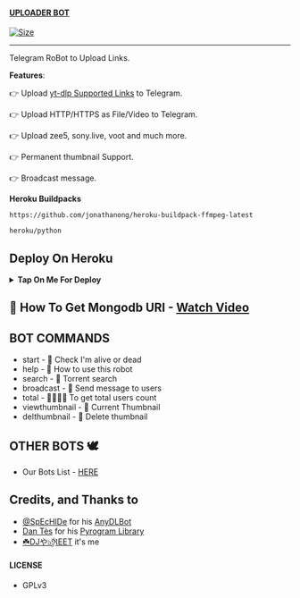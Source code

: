 #### [UPLOADER BOT](https://t.me/UPDXBot)

[![Size](https://img.shields.io/github/repo-size/PREETCHAUHAN/UploaderBotX?style=flat-square&color=RED)](https://github.com/PREETCHAUHAN/UploaderBotX)

---

Telegram RoBot to Upload Links.

**Features**:

👉 Upload [yt-dlp Supported Links](https://ytdl-org.github.io/youtube-dl/supportedsites.html) to Telegram.

👉 Upload HTTP/HTTPS as File/Video to Telegram.

👉 Upload zee5, sony.live, voot and much more.

👉  Permanent thumbnail Support.

👉 Broadcast message.

**Heroku Buildpacks**
```
https://github.com/jonathanong/heroku-buildpack-ffmpeg-latest
```
```
heroku/python
```

## Deploy On Heroku

<b><details><summary>Tap On Me For Deploy</summary>

#

  ㅤ<a href="https://github.com/PREETCHAUHAN/UploaderBotX/fork"><img alt="Fork and deploy" src="https://img.shields.io/badge/-Fork%20And%20Deploy-black?style=for-the-badge&logo=github&logoColor=white"/></a> 

#
   <a href="https://dashboard.heroku.com/new?template=https%3A%2F%2Fgithub.com%2FPREETCHAUHAN%2FUploaderBotX"><img alt="heroku" src="https://img.shields.io/badge/-Deploy%20To%20Heroku-purple?style=for-the-badge&logo=heroku&logoColor=white"/></a> 

</b>
</details>


## 🍃 How To Get Mongodb URI - [ Watch Video ](https://youtu.be/VudXkbirhM8?feature=shared)


## BOT COMMANDS

* start - 👻 Check I'm alive or dead
* help - 📝 How to use this robot
* search - 🚸 Torrent search
* broadcast - 💌 Send message to users
* total - 👨‍👨‍👦‍👦 To get total users count
* viewthumbnail - 🌌 Current Thumbnail
* delthumbnail - 🎇 Delete thumbnail

## OTHER BOTS 🕊️

* Our Bots List  -  [ HERE ](https://t.me/PreetModzNetworkz/66)

## Credits, and Thanks to

* [@SpEcHlDe](https://t.me/ThankTelegram) for his [AnyDLBot](https://telegram.dog/AnyDLBot)
* [Dan Tès](https://t.me/haskell) for his [Pyrogram Library](https://github.com/pyrogram/pyrogram)
* [☘️DJや๖ۣۜℜEET](https://t.me/djpreetXBot) it's me
#### LICENSE
- GPLv3

